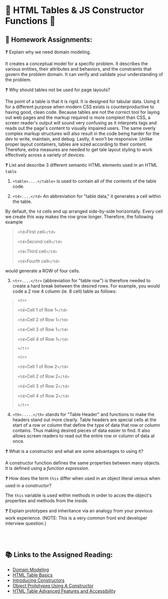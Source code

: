 # 🦩 HTML Tables & JS Constructor Functions 🦩

## 📝 Homework Assignments:

❓ Explain why we need domain modeling.

It creates a conceptual model for a specific problem.  It describes the various entities, their attributes and behaviors, and the constraints that govern the problem domain.  It can verify and validate your understanding of the problem.

❓ Why should tables not be used for page layouts?

The point of a table is that it is rigid.  It is designed for tabular data.  Using it for a different purpose when modern CSS exists is counterproductive to having good, clean code.  Because tables are not the correct tool for laying out web pages and the markup required is more complext than CSS, a screen reader's output will sound very confusing as it interprets tags and reads out the page's content to visually impaired users.  The same overly complex markup structures will also result in the code being harder for the dev to write, maintain, and debug.  Lastly, it won't be responsive.  Unlike proper layout containers, tables are sized according to their content. Therefore, extra measures are needed to get tale layout styling to work effectively across a variety of devices. 

❓ List and describe 3 different semantic HTML elements used in an HTML `table`

1. `<table>....</table>` is used to contain all of the contents of the table code.

2. `<td>....</td>` An abbreviation for "table data," it generates a cell within the table.

By default, the `td` cells end up arranged side-by-side horizontally.  Every cell we create this way makes the row grow longer.  Therefore, the following example
>`<td>`First cell`</td>`
>
>`<td>`Second cell`</td>`
>
>`<td>`Third cell`</td>`
>
>`<td>`Fourth cell`</td>`

would generate a ROW of four cells.

3. `<tr>....</tr>` (abbreviation for "table row") is therefore needed to create a hard break between the desired rows.  For example, you would code a 2 row 4 column (ie. 8 cell) table as follows:
>`<tr>`
>
>`<td>`Cell 1 of Row 1`</td>`
>
>`<td>`Cell 2 of Row 1`</td>`
>
>`<td>`Cell 3 of Row 1`</td>`
>
>`<td>`Cell 4 of Row 1`</td>`
>
>`</tr>`
>
>`<tr>`
>
>`<td>`Cell 1 of Row 2`</td>`
>
>`<td>`Cell 2 of Row 2`</td>`
>
>`<td>`Cell 3 of Row 2`</td>`
>
>`<td>`Cell 4 of Row 2`</td>`
>
>`</tr>`

  
4. `<th>.....</th>` stands for "Table Header" and functions to make the headers stand out more clearly.  Table headers are special cells at the start of a row or column that define the type of data that row or column contains.  Thus making desired pieces of data easier to find.  It also allows screen readers to read out the entire row or column of data at once.

❓ What is a constructor and what are some advantages to using it?

A constructor function defines the same properties between many objects.  It is defined using a _function expression_.

❓ How does the term `this` differ when used in an object literal versus when used in a constructor?

The `this` variable is used within methods in order to acces the object's properties and methods from the inside.

❓ Explain prototypes and inheritance via an analogy from your previous work experience. (NOTE: This is a very common front end developer interview question.)

<br>

<br>

## 📚 Links to the Assigned Reading:

* [Domain Modeling](https://github.com/codefellows/domain_modeling#domain-modeling)
* [HTML Table Basics](https://developer.mozilla.org/en-US/docs/Learn/HTML/Tables/Basics)
* [Introducing Constructors](https://developer.mozilla.org/en-US/docs/Learn/JavaScript/Objects/Basics#introducing_constructors)
* [Object Prototypes Using A Constructor](https://ui.dev/beginners-guide-to-javascript-prototype)
* [HTML Table Advanced Features and Accessibility](https://developer.mozilla.org/en-US/docs/Learn/HTML/Tables/Advanced)
